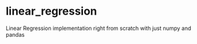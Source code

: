# linear_regression

Linear Regression implementation right from scratch with just numpy and pandas
